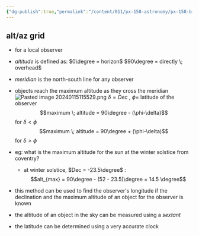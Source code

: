 ```yaml
---
{"dg-publish":true,"permalink":"/content/011/px-158-astronomy/px-158-b-the-celestial-sphere/px-158-b2-maximum-altitude/","noteIcon":"1","created":"2024-11-25T10:50:32.000+00:00","updated":"2024-11-26T20:12:58.994+00:00"}
---
```


## alt/az grid
- for a local observer
- *altitude* is defined as:
	$0\degree = horizon$
	$90\degree = directly \; overhead$
- *meridian* is the north-south line for any observer

- objects reach the maximum altitude as they cross the meridian
![Pasted image 20240115115529.png](/img/user/pics/Pasted%20image%2020240115115529.png)
$\delta=Dec$ , $\phi =$ latitude of the observer
$$maximum \; altitude = 90\degree - (\phi-\delta)$$
	for $\delta < \phi$
$$maximum \; altitude = 90\degree + (\phi-\delta)$$
	for $\delta > \phi$
	
- eg: what is the maximum altitude for the sun at the winter solstice from coventry?
	- at winter solstice, $Dec = -23.5\degree$ : 
	$$alt_{max} = 90\degree - (52 - 23.5)\degree = 14.5 \degree$$

- this method can be used to find the observer's longitude if the declination and the maximum altitude of an object for the observer is known
- the altitude of an object in the sky can be measured using a *sextant*
- the latitude can be determined using a very accurate clock
